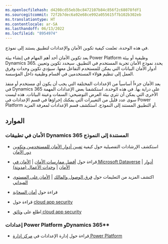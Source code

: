 ```yaml
---
ms.openlocfilehash: d4208cd55eb3bc8472107b84c856f2c68078fdf1
ms.sourcegitcommit: 72f2b7dec6a92e68ce992a055615f7b102b302eb
ms.translationtype: HT
ms.contentlocale: ar-SA
ms.lasthandoff: 06/13/2022
ms.locfileid: "8954974"
---
```

في هذه الوحدة، تعلمت كيفية تكوين الأمان والإعدادات لتطبيق يستند إلى نموذج.

يعد تكوين الأمان أحد أهم المهام في إنشاء بيئة Power Platform وظيفية أو بيئة Dynamics 365. يحدد نموذج الأمان تجربة المستخدم في التطبيق. سيحدد تكوين وتعيين أدوار الأمان البيانات التي يمكن للمستخدم التفاعل معها. سيؤدي تكوين وحدات وفرق العمل إلى تنظيم هؤلاء المستخدمين في أقسام وظيفية داخل المؤسسة.

يعد الأمان جزءاً أساسياً من الإعدادات المختلفة التي يجب أن يكون أي مستخدم أو منفذ في Dynamics 365 على دراية بها. في هذه الوحدة، استكشفنا بعض الإعدادات المهمة الأخرى التي يمكن أن تثري بيئة العرض التوضيحي: السمات وعينة البيانات. هذه ليست سوى عدد قليل من التغييرات التي يمكنك إجراؤها في قسم الإعدادات في Power Platform أو التطبيق المستند إلى النموذج. استكشف قسم الإعدادات لمعرفة المزيد.

## <a name="resources"></a>الموارد

### <a name="security-in-dynamics-365-model-driven-apps"></a>الأمان في تطبيقات Dynamics 365 المستندة إلى النموذج

-   استكشف الإرشادات التفصيلية حول كيفية [تعيين أدوار الأمان للمستخدمين وتكوين دور الأمان](/power-platform/admin/database-security)

-   قراءة حول [أفضل ممارسات الأمان](/dynamics365/customerengagement/on-premises/deploy/security-best-practices-for-microsoft-dynamics-365)
    | [الأمان في Microsoft Dataverse](/power-platform/admin/wp-security) |
    [أدوار الأمان](/power-platform/admin/security-roles-privileges)
    | [وحدات الأعمال (مدونة)](https://community.dynamics.com/crm/b/sandeepmishracrmblog/posts/business-units)

-   اكتشف المزيد من التعليمات حول [فِرق الوصول والمالك](/dynamics365/customerengagement/on-premises/developer/use-access-teams-owner-teams-collaborate-share-information)
    | [الأمان على المستوى الميداني](/dynamics365/customerengagement/on-premises/developer/security-dev/use-field-security-control-access-field-values)

-   قراءة حول [أمان السحابة](https://azure.microsoft.com/product-categories/security/)

-   قراءة حول [cloud app security](https://www.microsoft.com/microsoft-365/enterprise-mobility-security/cloud-app-security)

-   اطلع على [وثائق cloud app security](/cloud-app-security/what-is-cloud-app-security)

### <a name="power-platform-and-dynamics-365-settings"></a>إعدادات Power Platform وDynamics 365**

-   قراءة حول إدارة الإعدادات في [مركز إدارة Power Platform](/power-platform/admin/admin-settings)
